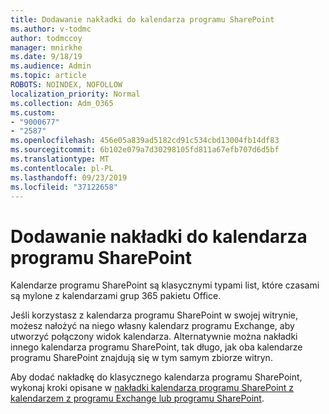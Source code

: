 ```yaml
---
title: Dodawanie nakładki do kalendarza programu SharePoint
ms.author: v-todmc
author: todmccoy
manager: mnirkhe
ms.date: 9/18/19
ms.audience: Admin
ms.topic: article
ROBOTS: NOINDEX, NOFOLLOW
localization_priority: Normal
ms.collection: Adm_O365
ms.custom:
- "9000677"
- "2587"
ms.openlocfilehash: 456e05a839ad5182cd91c534cbd13004fb14df83
ms.sourcegitcommit: 6b102e079a7d30298105fd811a67efb707d6d5bf
ms.translationtype: MT
ms.contentlocale: pl-PL
ms.lasthandoff: 09/23/2019
ms.locfileid: "37122658"
---
```

# <a name="adding-an-overlay-to-a-sharepoint-calendar"></a>Dodawanie nakładki do kalendarza programu SharePoint

Kalendarze programu SharePoint są klasycznymi typami list, które czasami są mylone z kalendarzami grup 365 pakietu Office.
 
Jeśli korzystasz z kalendarza programu SharePoint w swojej witrynie, możesz nałożyć na niego własny kalendarz programu Exchange, aby utworzyć połączony widok kalendarza. Alternatywnie można nakładki innego kalendarza programu SharePoint, tak długo, jak oba kalendarze programu SharePoint znajdują się w tym samym zbiorze witryn.
 
Aby dodać nakładkę do klasycznego kalendarza programu SharePoint, wykonaj kroki opisane w [nakładki kalendarza programu SharePoint z kalendarzem z programu Exchange lub programu SharePoint](https://support.office.com/article/Overlay-a-SharePoint-calendar-with-a-calendar-from-Exchange-or-SharePoint-4CAEBE59-3994-4A94-9322-B31ABB8A5E9A).
